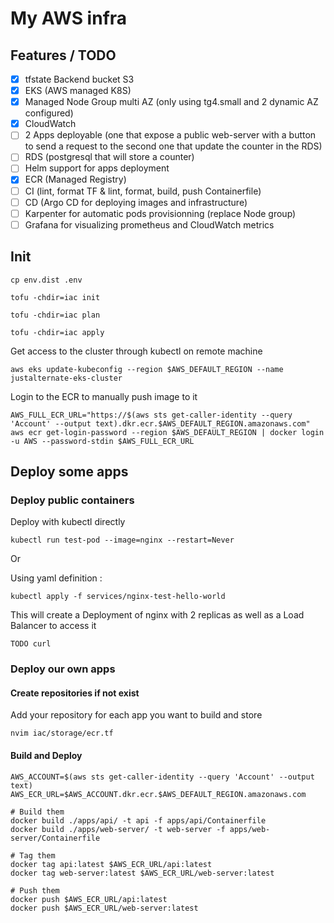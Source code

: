 # My AWS infra

## Features / TODO

- [x] tfstate Backend bucket S3
- [x] EKS (AWS managed K8S)
- [x] Managed Node Group multi AZ (only using tg4.small and 2 dynamic AZ configured)
- [x] CloudWatch
- [ ] 2 Apps deployable (one that expose a public web-server with a button to send a request to the second one that update the counter in the RDS)
- [ ] RDS (postgresql that will store a counter)
- [ ] Helm support for apps deployment
- [x] ECR (Managed Registry)
- [ ] CI (lint, format TF & lint, format, build, push Containerfile)
- [ ] CD (Argo CD for deploying images and infrastructure)
- [ ] Karpenter for automatic pods provisionning (replace Node group)
- [ ] Grafana for visualizing prometheus and CloudWatch metrics

## Init

```
cp env.dist .env
```

```
tofu -chdir=iac init

tofu -chdir=iac plan 

tofu -chdir=iac apply
```

Get access to the cluster through kubectl on remote machine
```
aws eks update-kubeconfig --region $AWS_DEFAULT_REGION --name justalternate-eks-cluster 
```

Login to the ECR to manually push image to it
```
AWS_FULL_ECR_URL="https://$(aws sts get-caller-identity --query 'Account' --output text).dkr.ecr.$AWS_DEFAULT_REGION.amazonaws.com"
aws ecr get-login-password --region $AWS_DEFAULT_REGION | docker login -u AWS --password-stdin $AWS_FULL_ECR_URL
```

## Deploy some apps

### Deploy public containers

Deploy with kubectl directly
```
kubectl run test-pod --image=nginx --restart=Never
```

Or 

Using yaml definition :

```
kubectl apply -f services/nginx-test-hello-world
```

This will create a Deployment of nginx with 2 replicas as well as a Load Balancer to access it

```
TODO curl
```


### Deploy our own apps

#### Create repositories if not exist

Add your repository for each app you want to build and store
```
nvim iac/storage/ecr.tf
```

#### Build and Deploy

```
AWS_ACCOUNT=$(aws sts get-caller-identity --query 'Account' --output text)
AWS_ECR_URL=$AWS_ACCOUNT.dkr.ecr.$AWS_DEFAULT_REGION.amazonaws.com

# Build them
docker build ./apps/api/ -t api -f apps/api/Containerfile
docker build ./apps/web-server/ -t web-server -f apps/web-server/Containerfile

# Tag them
docker tag api:latest $AWS_ECR_URL/api:latest
docker tag web-server:latest $AWS_ECR_URL/web-server:latest

# Push them
docker push $AWS_ECR_URL/api:latest
docker push $AWS_ECR_URL/web-server:latest
```
